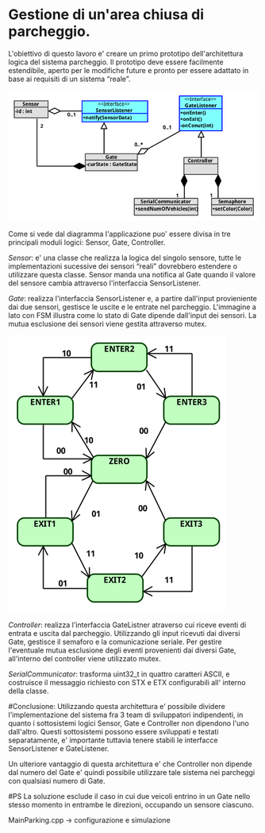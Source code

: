 # Gestione di un'area chiusa di parcheggio.

L'obiettivo di questo lavoro e' creare un primo prototipo dell'architettura logica del sistema parcheggio. Il prototipo deve essere facilmente estendibile, aperto per le modifiche future e pronto per essere adattato  in base ai requisiti di un sistema “reale”.

![Alt text](/uml/classDiagram.png?raw=true "Diagramma strutturale")

Come si vede dal diagramma l'applicazione puo' essere  divisa in tre principali moduli logici:  Sensor, Gate, Controller.

*Sensor*: e' una classe che realizza la logica del singolo sensore, tutte le implementazioni sucessive dei sensori “reali” dovrebbero estendere o utilizzare questa classe. Sensor manda una notifica al Gate quando il valore del sensore cambia attraverso l'interfaccia SensorListener. 

*Gate*: realizza l'interfaccia SensorListener  e, a partire dall'input provieniente dai due sensori, gestisce le uscite e le entrate nel parcheggio. L'immagine  a lato con FSM illustra  come lo stato di Gate dipende dall'input dei sensori.
La mutua esclusione dei sensori viene gestita attraverso mutex.


![Alt text](/uml/fsm.png?raw=true "Gate FSM")

*Controller*: realizza l'interfaccia GateListner atraverso cui riceve eventi di entrata e uscita dal parcheggio. Utilizzando gli input ricevuti dai diversi Gate, gestisce il semaforo e la comunicazione  seriale. Per gestire l'eventuale mutua esclusione degli eventi provenienti dai diversi Gate, all'interno del controller viene utilizzato  mutex.

*SerialCommunicator*: trasforma uint32_t in quattro caratteri ASCII, e costruisce il messaggio richiesto con STX e ETX configurabili all' interno della classe.

#Conclusione: 
Utilizzando questa architettura e' possibile dividere l'implementazione del sistema fra 3 team di sviluppatori  indipendenti, in quanto i sottosistemi logici Sensor, Gate  e Controller non dipendono l'uno dall'altro. Questi sottosistemi possono essere sviluppati e testati separatamente, e' importante tuttavia  tenere stabili le interfacce SensorListener e GateListener.

Un ulteriore vantaggio di questa architettura e' che Controller non dipende dal numero del Gate e' quindi  possibile utilizzare tale sistema nei parcheggi con qualsiasi numero di Gate.


#PS
La soluzione esclude il caso in cui due veicoli entrino in un Gate nello stesso momento  in entrambe le direzioni, occupando un sensore ciascuno.

MainParking.cpp -> configurazione e simulazione
